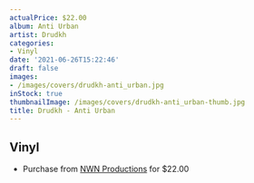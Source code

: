 ```yaml
---
actualPrice: $22.00
album: Anti Urban
artist: Drudkh
categories:
- Vinyl
date: '2021-06-26T15:22:46'
draft: false
images:
- /images/covers/drudkh-anti_urban.jpg
inStock: true
thumbnailImage: /images/covers/drudkh-anti_urban-thumb.jpg
title: Drudkh - Anti Urban
---
```


## Vinyl
* Purchase from [NWN Productions](http://shop.nwnprod.com/index.php?route=product/product&path=75&product_id=13596&sort=pd.name&order=ASC) for $22.00
